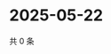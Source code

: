 # 2025-05-22

共 0 条

<!-- BEGIN ZHIHUVIDEO -->
<!-- 最后更新时间 Thu May 22 2025 02:16:05 GMT+0800 (China Standard Time) -->

<!-- END ZHIHUVIDEO -->

